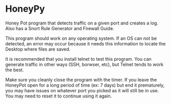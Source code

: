 # HoneyPy
Honey Pot program that detects traffic on a given port and creates a log. Also has a Snort Rule Generator and Firewall Guide.

This program should work on any operating system. If an OS can not be detected, an error may occur because it needs this information to locate the Desktop where files are saved.

It is recommended that you install telnet to test this program. You can generate traffic in other ways (SSH, borwser, etc), but Telnet tends to work the best.

Make sure you cleanly close the program with the timer. If you leave the HoneyPot open for a long period of time (ex: 7 days) but end it prematurely, you may have issues on whatever port you picked as it will still be in use. You may need to reset it to continue using it again. 
